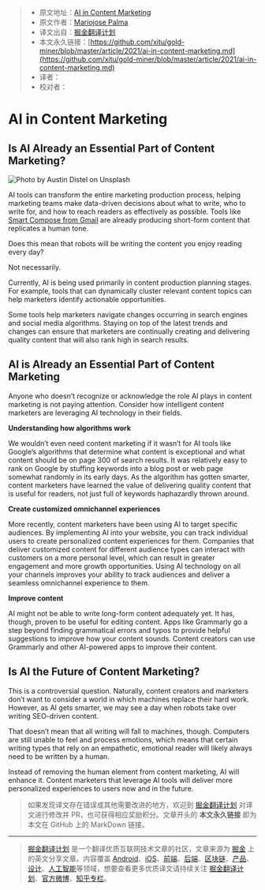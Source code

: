 > * 原文地址：[AI in Content Marketing](https://ai.plainenglish.io/ai-in-content-marketing-1d0d4b926769)
> * 原文作者：[Mariojose Palma](https://medium.com/@mariojosepalma)
> * 译文出自：[掘金翻译计划](https://github.com/xitu/gold-miner)
> * 本文永久链接：[https://github.com/xitu/gold-miner/blob/master/article/2021/ai-in-content-marketing.md](https://github.com/xitu/gold-miner/blob/master/article/2021/ai-in-content-marketing.md)
> * 译者：
> * 校对者：

# AI in Content Marketing

## Is AI Already an Essential Part of Content Marketing?

![Photo by [Austin Distel](https://unsplash.com/@austindistel?utm_source=unsplash&utm_medium=referral&utm_content=creditCopyText) on [Unsplash](https://unsplash.com/s/photos/marketing?utm_source=unsplash&utm_medium=referral&utm_content=creditCopyText)](https://cdn-images-1.medium.com/max/9534/1*yjEpYdORNyL_EzuXW32U_w.jpeg)

AI tools can transform the entire marketing production process, helping marketing teams make data-driven decisions about what to write, who to write for, and how to reach readers as effectively as possible. Tools like [Smart Compose from Gmail](https://www.blog.google/products/gmail/subject-write-emails-faster-smart-compose-gmail/) are already producing short-form content that replicates a human tone.

Does this mean that robots will be writing the content you enjoy reading every day?

Not necessarily.

Currently, AI is being used primarily in content production planning stages. For example, tools that can dynamically cluster relevant content topics can help marketers identify actionable opportunities.

Some tools help marketers navigate changes occurring in search engines and social media algorithms. Staying on top of the latest trends and changes can ensure that marketers are continually creating and delivering quality content that will also rank high in search results.

## AI is Already an Essential Part of Content Marketing

Anyone who doesn’t recognize or acknowledge the role AI plays in content marketing is not paying attention. Consider how intelligent content marketers are leveraging AI technology in their fields.

**Understanding how algorithms work**

We wouldn’t even need content marketing if it wasn’t for AI tools like Google’s algorithms that determine what content is exceptional and what content should be on page 300 of search results. It was relatively easy to rank on Google by stuffing keywords into a blog post or web page somewhat randomly in its early days. As the algorithm has gotten smarter, content marketers have learned the value of delivering quality content that is useful for readers, not just full of keywords haphazardly thrown around.

**Create customized omnichannel experiences**

More recently, content marketers have been using AI to target specific audiences. By implementing AI into your website, you can track individual users to create personalized content experiences for them. Companies that deliver customized content for different audience types can interact with customers on a more personal level, which can result in greater engagement and more growth opportunities. Using AI technology on all your channels improves your ability to track audiences and deliver a seamless omnichannel experience to them.

**Improve content**

AI might not be able to write long-form content adequately yet. It has, though, proven to be useful for editing content. Apps like Grammarly go a step beyond finding grammatical errors and typos to provide helpful suggestions to improve how your content sounds. Content creators can use Grammarly and other AI-powered apps to improve their content.

## Is AI the Future of Content Marketing?

This is a controversial question. Naturally, content creators and marketers don’t want to consider a world in which machines replace their hard work. However, as AI gets smarter, we may see a day when robots take over writing SEO-driven content.

That doesn’t mean that all writing will fall to machines, though. Computers are still unable to feel and process emotions, which means that certain writing types that rely on an empathetic, emotional reader will likely always need to be written by a human.

Instead of removing the human element from content marketing, AI will enhance it. Content marketers that leverage AI tools will deliver more personalized experiences to users now and in the future.

> 如果发现译文存在错误或其他需要改进的地方，欢迎到 [掘金翻译计划](https://github.com/xitu/gold-miner) 对译文进行修改并 PR，也可获得相应奖励积分。文章开头的 **本文永久链接** 即为本文在 GitHub 上的 MarkDown 链接。

---

> [掘金翻译计划](https://github.com/xitu/gold-miner) 是一个翻译优质互联网技术文章的社区，文章来源为 [掘金](https://juejin.im) 上的英文分享文章。内容覆盖 [Android](https://github.com/xitu/gold-miner#android)、[iOS](https://github.com/xitu/gold-miner#ios)、[前端](https://github.com/xitu/gold-miner#前端)、[后端](https://github.com/xitu/gold-miner#后端)、[区块链](https://github.com/xitu/gold-miner#区块链)、[产品](https://github.com/xitu/gold-miner#产品)、[设计](https://github.com/xitu/gold-miner#设计)、[人工智能](https://github.com/xitu/gold-miner#人工智能)等领域，想要查看更多优质译文请持续关注 [掘金翻译计划](https://github.com/xitu/gold-miner)、[官方微博](http://weibo.com/juejinfanyi)、[知乎专栏](https://zhuanlan.zhihu.com/juejinfanyi)。
